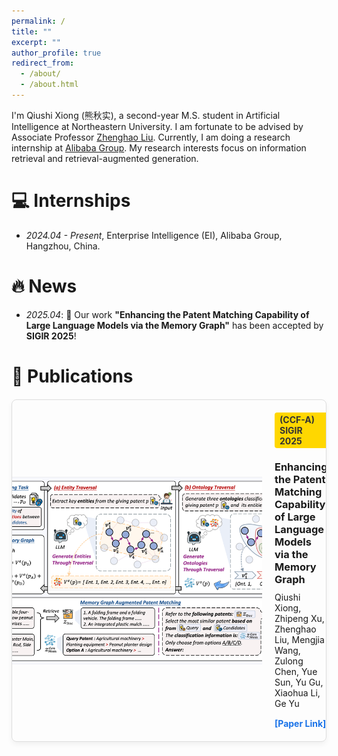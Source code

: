 ```yaml
---
permalink: /
title: ""
excerpt: ""
author_profile: true
redirect_from:
  - /about/
  - /about.html
---
```


I'm Qiushi Xiong (熊秋实), a second-year M.S. student in Artificial Intelligence at Northeastern University. I am fortunate to be advised by Associate Professor [Zhenghao Liu](https://edwardzh.github.io/). Currently, I am doing a research internship at [Alibaba Group](https://ali-home.alibaba.com/). My research interests focus on information retrieval and retrieval-augmented generation.

# 💻 Internships
- *2024.04 - Present*, Enterprise Intelligence (EI), Alibaba Group, Hangzhou, China.

# 🔥 News
- *2025.04*: 🎉 Our work **"Enhancing the Patent Matching Capability of Large Language Models via the Memory Graph"** has been accepted by **SIGIR 2025**!

# 📝 Publications

<div style="border: 1px solid #ddd; border-radius: 8px; overflow: hidden; max-width: 1000px; margin: 20px auto; box-shadow: 0 4px 8px rgba(0,0,0,0.05); display: flex; align-items: center;">
  
  <div style="flex: 0 0 400px; height: 300px; overflow: hidden;">
    <img src="../images/model.png" alt="Paper Image" style="width: 100%; height: 100%; object-fit: cover;">
  </div>

  <div style="flex: 1; padding: 20px;">
    <div style="background: #FFD700; color: #333; font-weight: bold; display: inline-block; padding: 3px 8px; border-radius: 4px; font-size: 14px; margin-bottom: 10px;">
      (CCF-A) SIGIR 2025 
    </div>
    <h3 style="margin: 10px 0 10px 0;">Enhancing the Patent Matching Capability of Large Language Models via the Memory Graph</h3>
    <p style="margin: 0 0 15px 0;">
      Qiushi Xiong, Zhipeng Xu, Zhenghao Liu, Mengjia Wang, Zulong Chen, Yue Sun, Yu Gu, Xiaohua Li, Ge Yu
    </p>
    <a href="https://arxiv.org/abs/2504.14845" target="_blank" style="color: #1a73e8; text-decoration: none; font-weight: bold;">[Paper Link]</a>
  </div>

</div>

